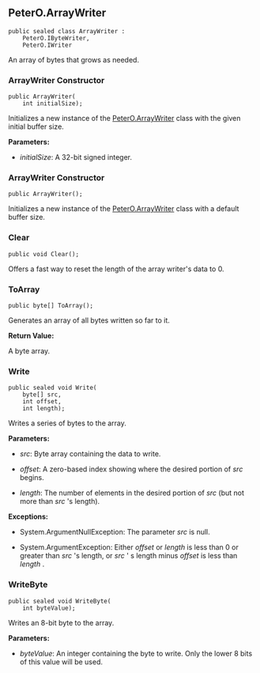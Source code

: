 ## PeterO.ArrayWriter

    public sealed class ArrayWriter :
        PeterO.IByteWriter,
        PeterO.IWriter

An array of bytes that grows as needed.

### ArrayWriter Constructor

    public ArrayWriter(
        int initialSize);

Initializes a new instance of the [PeterO.ArrayWriter](PeterO.ArrayWriter.md) class with the given initial buffer size.

<b>Parameters:</b>

 * <i>initialSize</i>: A 32-bit signed integer.

### ArrayWriter Constructor

    public ArrayWriter();

Initializes a new instance of the [PeterO.ArrayWriter](PeterO.ArrayWriter.md) class with a default buffer size.

### Clear

    public void Clear();

Offers a fast way to reset the length of the array writer's data to 0.

### ToArray

    public byte[] ToArray();

Generates an array of all bytes written so far to it.

<b>Return Value:</b>

A byte array.

### Write

    public sealed void Write(
        byte[] src,
        int offset,
        int length);

Writes a series of bytes to the array.

<b>Parameters:</b>

 * <i>src</i>: Byte array containing the data to write.

 * <i>offset</i>: A zero-based index showing where the desired portion of  <i>src</i>
 begins.

 * <i>length</i>: The number of elements in the desired portion of  <i>src</i>
 (but not more than  <i>src</i>
's length).

<b>Exceptions:</b>

 * System.ArgumentNullException:
The parameter <i>src</i>
 is null.

 * System.ArgumentException:
Either  <i>offset</i>
 or  <i>length</i>
 is less than 0 or greater than  <i>src</i>
 's length, or  <i>src</i>
 ' s length minus  <i>offset</i>
 is less than  <i>length</i>
.

### WriteByte

    public sealed void WriteByte(
        int byteValue);

Writes an 8-bit byte to the array.

<b>Parameters:</b>

 * <i>byteValue</i>: An integer containing the byte to write. Only the lower 8 bits of this value will be used.
